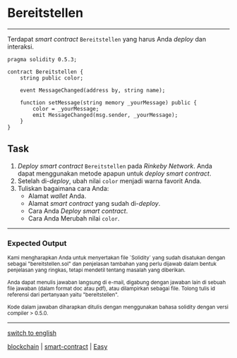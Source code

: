 # Bereitstellen

---

Terdapat _smart contract_ `Bereitstellen` yang harus Anda _deploy_ dan interaksi.

````
pragma solidity 0.5.3; 

contract Bereitstellen { 
    string public color; 

    event MessageChanged(address by, string name); 

    function setMessage(string memory _yourMessage) public { 
        color = _yourMessage; 
        emit MessageChanged(msg.sender, _yourMessage);
    }
} 
````

## Task

1. _Deploy smart contract_ `Bereitstellen` pada _Rinkeby Network_. Anda dapat menggunakan metode apapun untuk _deploy smart contract_.
2. Setelah di-_deploy_, ubah nilai `color` menjadi warna favorit Anda.
3. Tuliskan bagaimana cara Anda: 
    - Alamat _wallet_ Anda.
    - Alamat _smart contract_ yang sudah di-_deploy_.
    - Cara Anda _Deploy smart contract_. 
    - Cara Anda Merubah nilai `color`.

---

### Expected Output

<p><sub>Kami mengharapkan Anda untuk menyertakan file `Solidity` yang sudah disatukan dengan sebagai "bereitstellen.sol" dan penjelasan tambahan yang perlu dijawab dalam bentuk penjelasan yang ringkas, tetapi mendetil tentang masalah yang diberikan.</sub></p>
<p><sub>Anda dapat menulis jawaban langsung di e-mail, digabung dengan jawaban lain di sebuah file jawaban (dalam format doc atau pdf), atau dilampirkan sebagai file. Tolong tulis id referensi dari pertanyaan yaitu "bereitstellen".</sub></p>

<p><sub>Kode dalam jawaban diharapkan ditulis dengan menggunakan bahasa solidity dengan versi compiler > 0.5.0.</sub></p>

---

[switch to english](../en/bereitstellen.md)

[blockchain](tags/blockchain.md) 
| [smart-contract](tags/smart-contract.md) 
| [Easy](tags/Easy.md) 

